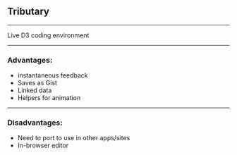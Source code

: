 ## Tributary

***

Live D3 coding environment

***

### Advantages:

* instantaneous feedback
* Saves as Gist
* Linked data
* Helpers for animation

***

### Disadvantages:

* Need to port to use in other apps/sites
* In-browser editor
